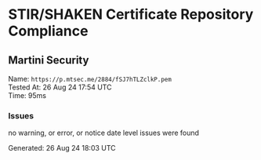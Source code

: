 # STIR/SHAKEN Certificate Repository Compliance

## Martini Security

Name: `https://p.mtsec.me/2884/fSJ7hTLZclkP.pem`\
Tested At: 26 Aug 24 17:54 UTC\
Time: 95ms

### Issues

no warning, or error, or notice date level issues were found

Generated: 26 Aug 24 18:03 UTC